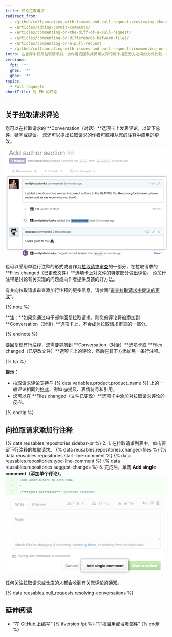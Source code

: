 ```yaml
---
title: 评论拉取请求
redirect_from:
  - /github/collaborating-with-issues-and-pull-requests/reviewing-changes-in-pull-requests/commenting-on-a-pull-request
  - /articles/adding-commit-comments/
  - /articles/commenting-on-the-diff-of-a-pull-request/
  - /articles/commenting-on-differences-between-files/
  - /articles/commenting-on-a-pull-request
  - /github/collaborating-with-issues-and-pull-requests/commenting-on-a-pull-request
intro: 在仓库中打开拉取请求后，协作者或团队成员可以评论两个指定分支之间的文件比较，或者对整个项目做出总体评论。
versions:
  fpt: '*'
  ghes: '*'
  ghae: '*'
topics:
  - Pull requests
shortTitle: 对 PR 的评论
---
```


## 关于拉取请求评论

您可以在拉取请求的 **Conversation（对话）**选项卡上发表评论，以留下总评、疑问或提议。 您还可以提出拉取请求的作者可直接从您的注释中应用的更改。

![拉取请求对话](/assets/images/help/pull_requests/conversation.png)

也可以采用单独行注释的形式或者作为[拉取请求审查](/articles/about-pull-request-reviews)的一部分，在拉取请求的 **Files changed（已更改文件）**选项卡上对文件的特定部分做出评论。 添加行注释是讨论有关实现的问题或向作者提供反馈的好方法。

有关向拉取请求审查添加行注释的更多信息，请参阅“[审查拉取请求中提议的更改](/articles/reviewing-proposed-changes-in-a-pull-request)”。

{% note %}

**注：**如果您通过电子邮件回复拉取请求，则您的评论将被添加到 **Conversation（对话）**选项卡上，不会成为拉取请求审查的一部分。

{% endnote %}

要回复现有行注释，您需要导航到 **Conversation（对话）**选项卡或 **Files changed（已更改文件）**选项卡上的评论，然后在其下方添加另一条行注释。

{% tip %}

**提示：**
- 拉取请求评论支持与 {% data variables.product.product_name %} 上的一般评论相同的[格式](/categories/writing-on-github)，例如 @提及、表情符号和引用。
- 您可以在 **Files changed（文件已更改）**选项卡中添加对拉取请求评论的反应。

{% endtip %}

## 向拉取请求添加行注释

{% data reusables.repositories.sidebar-pr %}
2. 1. 在拉取请求列表中，单击要留下行注释的拉取请求。
{% data reusables.repositories.changed-files %}
{% data reusables.repositories.start-line-comment %}
{% data reusables.repositories.type-line-comment %}
{% data reusables.repositories.suggest-changes %}
5. 完成后，单击 **Add single comment（添加单个评论）**。 ![内联评论窗口](/assets/images/help/commits/inline-comment.png)

任何关注拉取请求或仓库的人都会收到有关您评论的通知。

{% data reusables.pull_requests.resolving-conversations %}

## 延伸阅读

- "[在 GitHub 上编写](/github/writing-on-github)"
{% ifversion fpt %}-“[举报滥用或垃圾邮件](/communities/maintaining-your-safety-on-github/reporting-abuse-or-spam)”
{% endif %}
